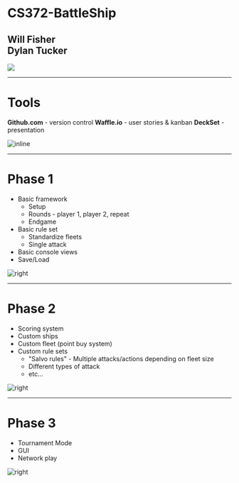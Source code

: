 # CS372-BattleShip

## Will Fisher<br>Dylan Tucker

![](http://savepic.net/4517363.png)

---

# Tools

**Github.com** - version control
**Waffle.io** - user stories & kanban
**DeckSet** - presentation

![inline](https://swaltersky.files.wordpress.com/2012/02/tire-swing-cartoon.jpg)

---

# Phase 1

* Basic framework
  * Setup
  * Rounds - player 1, player 2, repeat
  * Endgame
* Basic rule set
  * Standardize fleets
  * Single attack
* Basic console views
* Save/Load

![right](http://beust.com/pics/ksp.png)

---

# Phase 2

* Scoring system
* Custom ships
* Custom fleet (point buy system)
* Custom rule sets
  * "Salvo rules" - Multiple attacks/actions depending on fleet size
  * Different types of attack
  * etc...

![right](http://i.imgur.com/fN9KZ.jpg)

---

# Phase 3

* Tournament Mode
* GUI
* Network play

![right](http://awesome.redial.net/KSP%20-%20More%20boosters.png)
